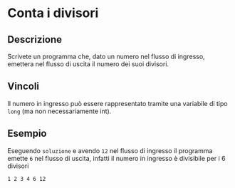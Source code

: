 Conta i divisori
================

Descrizione
-----------

Scrivete un programma che, dato un numero nel flusso di ingresso, emettera nel
flusso di uscita il numero dei suoi divisori.


Vincoli
-------

Il numero in ingresso può essere rappresentato tramite una variabile di tipo
`long` (ma non necessariamente int).


Esempio
-------

Eseguendo `soluzione` e avendo `12` nel flusso di ingresso il programma emette
`6` nel flusso di uscita, infatti il numero in ingresso è divisibile per i 6
divisori

    1 2 3 4 6 12
